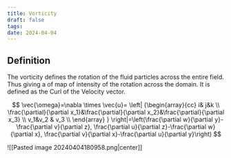 ```yaml
---
title: Vorticity
draft: false
tags: 
date: 2024-04-04
---
```

  
## Definition
The vorticity defines the rotation of the fluid particles across the entire field. Thus giving a of map of intensity of the rotation across the domain. It is defined as the Curl of the Velocity vector.

$$
\vec{\omega}=\nabla \times \vec{u}= \left| {\begin{array}{cc}
    i& j&k  \\
    \frac{\partial}{\partial x_1}&\frac{\partial}{\partial x_2}&\frac{\partial}{\partial x_3}   \\        v_1&v_2 & v_3 \\
 \end{array} } \right|=\left(\frac{\partial w}{\partial y}-\frac{\partial v}{\partial z}, \frac{\partial u}{\partial z}-\frac{\partial w}{\partial x}, \frac{\partial v}{\partial x}-\frac{\partial u}{\partial y}\right)
$$

![[Pasted image 20240404180958.png|center]]



